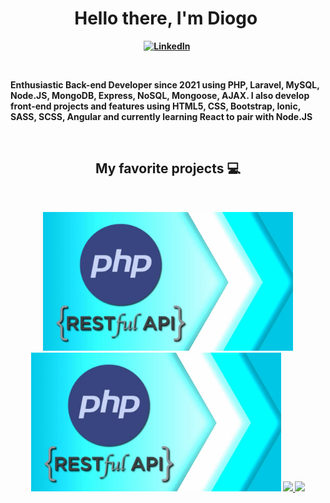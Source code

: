 <p>
  <h1 align="center"><b>Hello there, I'm Diogo  <img src="https://encrypted-tbn0.gstatic.com/images?q=tbn:ANd9GcTTiDlhvLyHw5YWRgCBHe16DFg6sLGlelk0zA&usqp=CAU" alt="" width="30"></h1>
</p>
<p align="center">
<a href="https://www.linkedin.com/in/diogo-cordas/"><img src="https://img.shields.io/badge/linkedin-%230077B5.svg?&style=for-the-badge&logo=linkedin&logoColor=white" alt="LinkedIn" /></a>&nbsp;
</p>
<br />
<p>Enthusiastic Back-end Developer since 2021 using PHP, Laravel, MySQL, Node.JS, MongoDB, Express, NoSQL, Mongoose, AJAX. I also develop front-end projects and features using HTML5, CSS, Bootstrap, Ionic,   SASS, SCSS, Angular and currently learning React to pair with Node.JS
</p>
<br />
<h2 align="center">My favorite projects 💻</h2>
<br />

<p align="center">
<img width="400" src="https://github.com/DiogoJCA/PHP_RESTful_API/blob/main/47c8bc1fcbae.jpg" />
<img width="400" src="https://github.com/DiogoJCA/PHP_RESTful_API/blob/main/47c8bc1fcbae.jpg" />

<a href="https://github.com/DiogoJCA/PHP_RESTful_API">
  <img align="" src="https://github-readme-stats.vercel.app/api/pin/?username=DiogoJCA&repo=PHP_RESTful_API&theme=tokyonight" />
</a>
<a href="https://github.com/DiogoJCA/sos-animals">
  <img align="" src="https://github-readme-stats.vercel.app/api/pin/?username=DiogoJCA&PHP_RESTful_API&theme=tokyonight" />
</a>

</p>